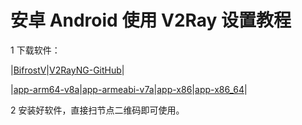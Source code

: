 # 安卓 Android 使用 V2Ray 设置教程

1 下载软件：

|[BifrostV](https://github.com/V2Server/V2Ray/raw/master/bifrostv-v0.6.8.apk)|[V2RayNG-GitHub](https://github.com/2dust/v2rayNG/releases)|

|[app-arm64-v8a](https://github.com/V2Server/V2Ray/raw/master/app-arm64-v8a-release.apk)|[app-armeabi-v7a](https://github.com/V2Server/V2Ray/raw/master/app-armeabi-v7a-release.apk)|[app-x86](https://github.com/V2Server/V2Ray/raw/master/app-x86-release.apk)|[app-x86_64](https://github.com/V2Server/V2Ray/raw/master/app-x86_64-release.apk)|

2 安装好软件，直接扫节点二维码即可使用。
